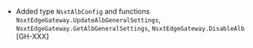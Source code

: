 * Added type `NsxtAlbConfig` and functions `NsxtEdgeGateway.UpdateAlbGeneralSettings`,
  `NsxtEdgeGateway.GetAlbGeneralSettings`, `NsxtEdgeGateway.DisableAlb` [GH-XXX]
